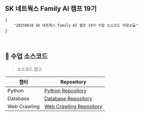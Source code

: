 ## SK 네트웍스 Family AI 캠프 19기 

```
{
    "20250818 SK 네트웍스 Family AI 캠프 19기 수업 소스코드 저장소💻"
}
```
<br>


## 🌱 수업 소스코드 

> 소스코드 참고
>

|챕터|Repository|
|------|---|
|Python|[Python Repository](https://github.com/SKNetworks-AI19-250818/01_python_basic.git) |
|Database|[Database Repository](https://github.com/SKNetworks-AI19-250818/02_database.git) |
|Web Crawling|[Web Crawling Repository](https://github.com/SKNetworks-AI19-250818/03_web_crawling.git) |
